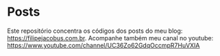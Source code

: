 # Posts

Este repositório concentra os códigos dos posts do meu blog: https://filipejacobus.com.br.
Acompanhe também meu canal no youtube: https://www.youtube.com/channel/UC36Zo62GdqOccmpR7HuVXIA